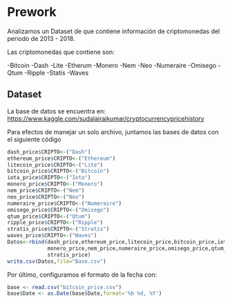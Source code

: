 # Prework

Analizamos un Dataset de que contiene información de criptomonedas del periodo de 2013 - 2018.

Las criptomonedas que contiene son:

-Bitcoin
-Dash
-Lite
-Etherum
-Monero
-Nem
-Neo
-Numeraire
-Omisego
-Qtum
-Ripple
-Statis
-Waves

## Dataset

La base de datos se encuentra en: https://www.kaggle.com/sudalairajkumar/cryptocurrencypricehistory

Para efectos de manejar un solo archivo, juntamos las bases de datos con el siguiente código

```R
dash_price$CRIPTO<-("Dash")
ethereum_price$CRIPTO<-("Ethereum")
litecoin_price$CRIPTO<-("Lite")
bitcoin_price$CRIPTO<-("Bitcoin")
iota_price$CRIPTO<-("Iota")
monero_price$CRIPTO<-("Monero")
nem_price$CRIPTO<-("Nem")
neo_price$CRIPTO<-("Neo")
numeraire_price$CRIPTO<-("Numeraire")
omisego_price$CRIPTO<-("Omisego")
qtum_price$CRIPTO<-("Qtum")
ripple_price$CRIPTO<-("Ripple")
stratis_price$CRIPTO<-("Stratis")
waves_price$CRIPTO<-("Waves")
Datos<-rbind(dash_price,ethereum_price,litecoin_price,bitcoin_price,iota_price,
             monero_price,nem_price,numeraire_price,omisego_price,qtum_price,ripple_price,
             stratis_price)
write.csv(Datos,file="Base.csv")
```

Por último, configuramos el formato de la fecha con:

```R
base <- read.csv("bitcoin_price.csv")
base$Date <- as.Date(base$Date,format='%b %d, %Y')
```
